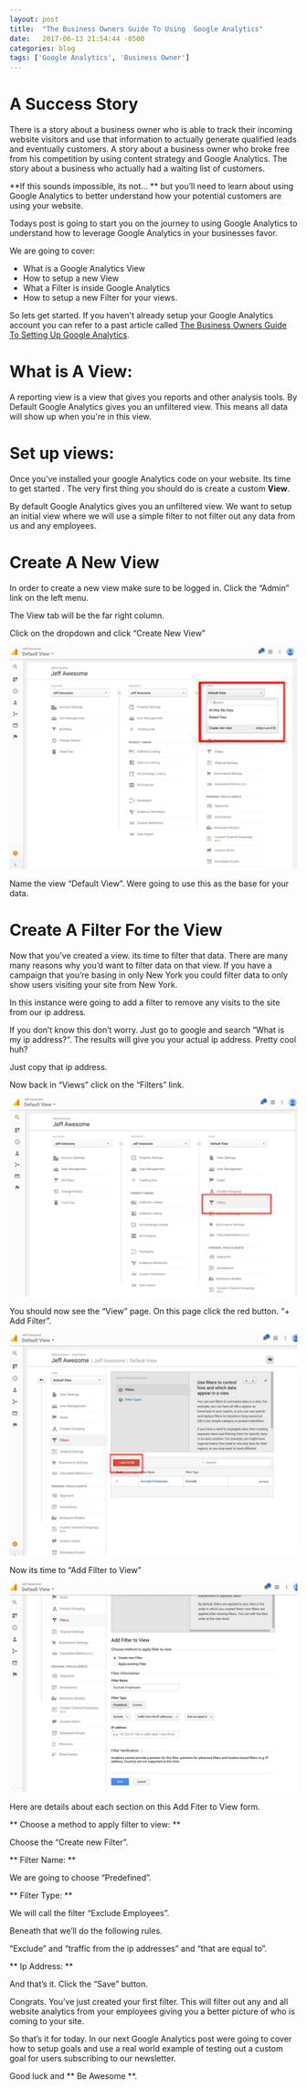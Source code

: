 ```yaml
---
layout: post
title:  "The Business Owners Guide To Using  Google Analytics"
date:   2017-06-13 21:54:44 -0500
categories: blog
tags: ['Google Analytics', 'Business Owner']
---
```



A Success Story
===================

There is a story about a business owner who is able to track their incoming website visitors and use that information
to actually generate qualified leads and eventually customers.  A story about a business owner who broke free from his
competition by using content strategy and Google Analytics.  The story about a business who actually had a waiting
list of customers.


**If this sounds impossible, its not… ** but you’ll need to learn about using Google Analytics to better
understand how your potential customers are using your website.

Todays post is going to start you on the journey to using Google Analytics to understand how to leverage Google Analytics
in your businesses favor.

We are going to cover:
* What is a Google Analytics View
* How to setup a new View
* What a Filter is inside Google Analytics
* How to setup a new Filter for your views.


So lets get started. If you haven't already setup your Google Analytics account you can refer to a past article called
[The Business Owners Guide To Setting Up Google Analytics](http://jeffawesome.com/2017/06/10/the-business-owners-guide-to-setting-up-google-analytics.html).


What is A View:
=================

A reporting view is a view that gives you reports and other analysis tools.  By Default Google Analytics gives you an
unfiltered view. This means all data will show up when you're in this view.



Set up views:
===================

Once you’ve installed your google Analytics code on your website.  Its time to get started .
The very first thing you should do is create a custom **View**.

By default Google Analytics gives you an unfiltered view.
We want to setup an initial view where we will use a simple filter to not filter out any data from us and any employees.


Create A New View
=====================

In order to create a new view make sure to be logged in. Click the “Admin” link on the left menu.

The View tab will be the far right column.

Click on the dropdown and click “Create New View”

![Setting up a custom view](/assets/img/add-views-analytics-1.jpg)

Name the view “Default View”. Were going to use this as the base for your data.


Create A Filter For the View
===============================

Now that you’ve created a view. its time to filter that data. There are many many reasons why you’d want to filter
data on that view.  If you have a campaign that you’re basing in only New York you could filter data to only
show users visiting your site from New York.

In this instance were going to add a filter to remove any visits to the site from our ip address.

If you don’t know this don’t worry. Just go to google and search “What is my ip address?”.
The results will give you your actual ip address.  Pretty cool huh?

Just copy that ip address.

Now back in “Views” click on the “Filters” link.

![Create A Filter for the view](/assets/img/add-views-analytics-4.jpg)

You should now see the “View” page.  On this page click the red button. “+ Add Filter”.

![Create A Filter for the view](/assets/img/add-views-analytics-5.jpg)


Now its time to “Add Filter to View”

![Create A Filter for the view](/assets/img/add-views-analytics-6.jpg)


Here are details about each section on this Add Fiter to View form.

** Choose a method to apply filter to view: **

Choose the “Create new Filter”.

** Filter Name: **

We are going to choose “Predefined”.

** Filter Type: **

We will call the filter “Exclude Employees”.

Beneath that we’ll do the following rules.

“Exclude”  and  “traffic from the ip addresses” and “that are equal to”.

** Ip Address: **

And that’s it.  Click the “Save” button.

Congrats. You’ve just created your first filter. This will filter out any and all website analytics from your
employees giving you a better picture of who is coming to your site.

So that’s it for today. In our next Google Analytics post were going to cover how to setup goals and use a real
world example of testing out a custom goal for users subscribing to our newsletter.

Good luck and ** Be Awesome **.
